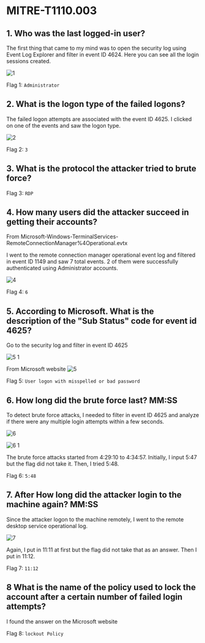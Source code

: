 # MITRE-T1110.003

## 1. Who was the last logged-in user?

The first thing that came to my mind was to open the security log using Event Log Explorer and filter in event ID 4624. Here you can see all the login sessions created. 

![1](https://github.com/LegendofLightning/CyberDefenders/assets/66300601/19895263-3abb-4f95-b324-5644d152a472)

Flag 1: `Administrator`

## 2. What is the logon type of the failed logons?

The failed logon attempts are associated with the event ID 4625. I clicked on one of the events and saw the logon type. 

![2](https://github.com/LegendofLightning/CyberDefenders/assets/66300601/9019cae7-45e7-4eb7-86cc-5bd2417f1e33)

Flag 2: `3`

## 3. What is the protocol the attacker tried to brute force?

Flag 3: `RDP`

## 4. How many users did the attacker succeed in getting their accounts?

From Microsoft-Windows-TerminalServices-RemoteConnectionManager%4Operational.evtx

I went to the remote connection manager operational event log and filtered in event ID 1149 and saw 7 total events. 2 of them were successfully authenticated using Administrator accounts. 

![4](https://github.com/LegendofLightning/CyberDefenders/assets/66300601/e5df6a7b-b20f-42ec-bd75-6227bd4d4696)

Flag 4: `6`

## 5. According to Microsoft. What is the description of the "Sub Status" code for event id 4625?

Go to the security log and filter in event ID 4625

![5 1](https://github.com/LegendofLightning/CyberDefenders/assets/66300601/29525523-b85e-4b21-b5d3-8f769ecb2182)

From Microsoft website
![5](https://github.com/LegendofLightning/CyberDefenders/assets/66300601/f4741a48-5f15-4cff-9279-8b0ecfaaef58)

Flag 5: `User logon with misspelled or bad password`

## 6. How long did the brute force last? MM:SS

To detect brute force attacks, I needed to filter in event ID 4625 and analyze if there were any multiple login attempts within a few seconds. 

![6](https://github.com/LegendofLightning/CyberDefenders/assets/66300601/00e83a0d-f009-490c-b380-a000718cf000)

![6 1](https://github.com/LegendofLightning/CyberDefenders/assets/66300601/95bb200e-4642-449e-8cf1-06b1576dc99e)

The brute force attacks started from 4:29:10 to 4:34:57. Initially, I input 5:47 but the flag did not take it. Then, I tried 5:48. 

Flag 6: `5:48`

## 7.  After How long did the attacker login to the machine again? MM:SS

Since the attacker logon to the machine remotely, I went to the remote desktop service operational log.

![7](https://github.com/LegendofLightning/CyberDefenders/assets/66300601/bfde9eaa-2dd0-4693-8de3-40de918b0ac6)

Again, I put in 11:11 at first but the flag did not take that as an answer. Then I put in 11:12. 

Flag 7: `11:12`

## 8 What is the name of the policy used to lock the account after a certain number of failed login attempts?

I found the answer on the Microsoft website

Flag 8: `lockout Policy`



















